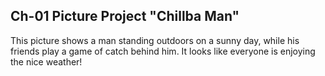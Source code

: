 ## Ch-01 Picture Project **"Chillba Man"**

This picture shows a man standing outdoors on a sunny day, while his friends play a game of catch behind him. It looks like everyone is enjoying the nice weather!
 

